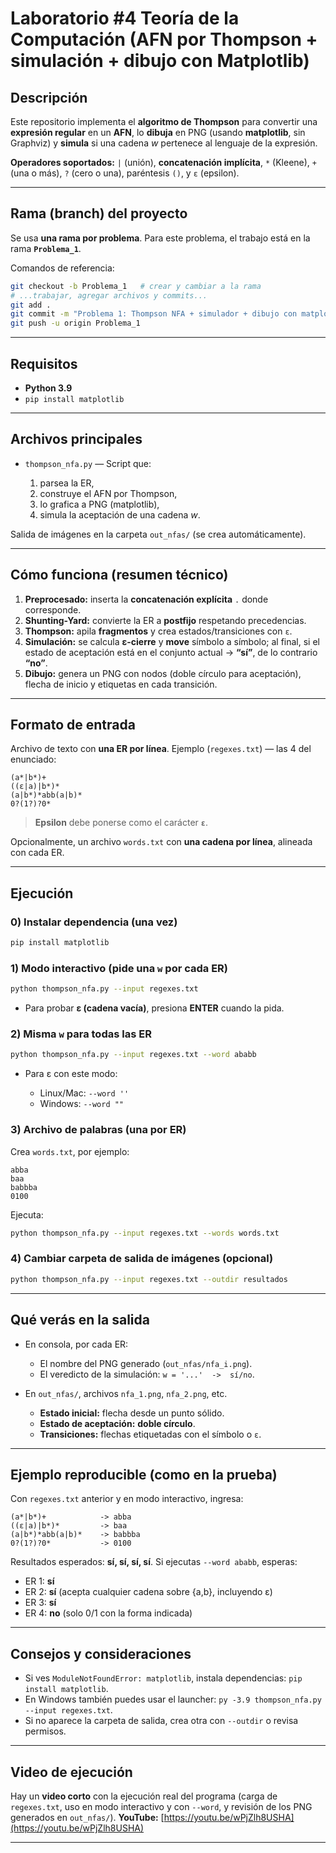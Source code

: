 # Laboratorio #4 Teoría de la Computación (AFN por Thompson + simulación + dibujo con Matplotlib)

## Descripción

Este repositorio implementa el **algoritmo de Thompson** para convertir una **expresión regular** en un **AFN**, lo **dibuja** en PNG (usando **matplotlib**, sin Graphviz) y **simula** si una cadena $w$ pertenece al lenguaje de la expresión.

**Operadores soportados:**
`|` (unión), **concatenación implícita**, `*` (Kleene), `+` (una o más), `?` (cero o una), paréntesis `()`, y `ε` (epsilon).

---

## Rama (branch) del proyecto

Se usa **una rama por problema**.
Para este problema, el trabajo está en la rama **`Problema_1`**.

Comandos de referencia:

```bash
git checkout -b Problema_1   # crear y cambiar a la rama
# ...trabajar, agregar archivos y commits...
git add .
git commit -m "Problema 1: Thompson NFA + simulador + dibujo con matplotlib"
git push -u origin Problema_1
```

---

## Requisitos

* **Python 3.9**
* `pip install matplotlib`

---

## Archivos principales

* `thompson_nfa.py` — Script que:

  1. parsea la ER,
  2. construye el AFN por Thompson,
  3. lo grafica a PNG (matplotlib),
  4. simula la aceptación de una cadena $w$.

Salida de imágenes en la carpeta `out_nfas/` (se crea automáticamente).

---

## Cómo funciona (resumen técnico)

1. **Preprocesado:** inserta la **concatenación explícita** `.` donde corresponde.
2. **Shunting-Yard:** convierte la ER a **postfijo** respetando precedencias.
3. **Thompson:** apila **fragmentos** y crea estados/transiciones con `ε`.
4. **Simulación:** se calcula **ε-cierre** y **move** símbolo a símbolo; al final, si el estado de aceptación está en el conjunto actual → **“sí”**, de lo contrario **“no”**.
5. **Dibujo:** genera un PNG con nodos (doble círculo para aceptación), flecha de inicio y etiquetas en cada transición.

---

## Formato de entrada

Archivo de texto con **una ER por línea**.
Ejemplo (`regexes.txt`) — las 4 del enunciado:

```
(a*|b*)+
((ε|a)|b*)*
(a|b*)*abb(a|b)*
0?(1?)?0*
```

> **Epsilon** debe ponerse como el carácter **`ε`**.

Opcionalmente, un archivo `words.txt` con **una cadena por línea**, alineada con cada ER.

---

## Ejecución

### 0) Instalar dependencia (una vez)

```bash
pip install matplotlib
```

### 1) Modo interactivo (pide una `w` por cada ER)

```bash
python thompson_nfa.py --input regexes.txt
```

* Para probar **ε (cadena vacía)**, presiona **ENTER** cuando la pida.

### 2) Misma `w` para todas las ER

```bash
python thompson_nfa.py --input regexes.txt --word ababb
```

* Para ε con este modo:

  * Linux/Mac: `--word ''`
  * Windows: `--word ""`

### 3) Archivo de palabras (una por ER)

Crea `words.txt`, por ejemplo:

```
abba
baa
babbba
0100
```

Ejecuta:

```bash
python thompson_nfa.py --input regexes.txt --words words.txt
```

### 4) Cambiar carpeta de salida de imágenes (opcional)

```bash
python thompson_nfa.py --input regexes.txt --outdir resultados
```

---

## Qué verás en la salida

* En consola, por cada ER:

  * El nombre del PNG generado (`out_nfas/nfa_i.png`).
  * El veredicto de la simulación: `w = '...'  ->  sí/no`.
* En `out_nfas/`, archivos `nfa_1.png`, `nfa_2.png`, etc.

  * **Estado inicial:** flecha desde un punto sólido.
  * **Estado de aceptación:** **doble círculo**.
  * **Transiciones:** flechas etiquetadas con el símbolo o `ε`.

---

## Ejemplo reproducible (como en la prueba)

Con `regexes.txt` anterior y en modo interactivo, ingresa:

```
(a*|b*)+            -> abba
((ε|a)|b*)*         -> baa
(a|b*)*abb(a|b)*    -> babbba
0?(1?)?0*           -> 0100
```

Resultados esperados: **sí, sí, sí, sí**.
Si ejecutas `--word ababb`, esperas:

* ER 1: **sí**
* ER 2: **sí** (acepta cualquier cadena sobre {a,b}, incluyendo ε)
* ER 3: **sí**
* ER 4: **no** (solo 0/1 con la forma indicada)

---

## Consejos y consideraciones

* Si ves `ModuleNotFoundError: matplotlib`, instala dependencias: `pip install matplotlib`.
* En Windows también puedes usar el launcher: `py -3.9 thompson_nfa.py --input regexes.txt`.
* Si no aparece la carpeta de salida, crea otra con `--outdir` o revisa permisos.

---

## Video de ejecución

Hay un **video corto** con la ejecución real del programa (carga de `regexes.txt`, uso en modo interactivo y con `--word`, y revisión de los PNG generados en `out_nfas/`).
**YouTube:** [https://youtu.be/wPjZlh8USHA](https://youtu.be/wPjZlh8USHA)

---


